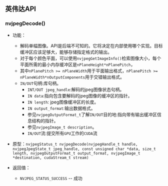 ## 英伟达API

### nvjpegDecode()

+ 功能：
  + 解码单幅图像。API是后端不可知的。它将决定在内部使用哪个实现。目标缓冲区应该足够大，能够存储指定格式的输出。
  + 对于每个颜色平面，可以使用`nvjpegGetImageInfo()`检索图像大小，每个平面所需的最小内存缓冲区是`nPlaneHeight*nPlanePitch`，
  + 其中`nPlanePitch >= nPlaneWidth`用于平面输出格式，`nPlanePitch >= nPlaneWidth*nOutputComponents`用于交错输出格式。
  + `IN/OUT`句柄:库句柄。
    + `INT/OUT jpeg_handle`:解码的jpeg图像状态句柄。
    + `IN data`:指向包含要解码的jpeg图像的缓冲区的指针。
    + `IN length`: jpeg图像缓冲区的长度。
    + `IN output_format`:输出数据格式。
    + 参见`nvjpegOutputFormat_t`了解`IN/OUT`目的地:指向带有输出缓冲区信息结构的指针。
    + 参见`nvjpegImage_t description`。
    + `IN/OUT`流:提交所有`GPU`工作的`CUDA`流

+ 原型：`nvjpegStatus_t nvjpegDecode(nvjpegHandle_t handle, nvjpegJpegState_t jpeg_handle, const unsigned char *data, size_t length, nvjpegOutputFormat_t output_format, nvjpegImage_t *destination, cudaStream_t stream)`

+ 返回值：
  + `NVJPEG_STATUS_SUCCESS`  --  成功